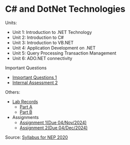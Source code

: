 # C# and DotNet Technologies

Units:
- Unit 1: Introduction to .NET Technology
- Unit 2: Introduction to C#
- Unit 3: Introduction to VB.NET
- Unit 4: Application Development on .NET
- Unit 5: Query Processing Transaction Management
- Unit 6: ADO.NET connectivity

Important Questions
- [Important Questions 1](solved/important/important-1.md)
- [Internal Assessment 2](solved/important/ImpIA2.md)

Others:
- [Lab Records](lab/index.md)
    - [Part A](lab/PartA.md)
    - [Part B](lab/PartB.md)
- Assignments
    - [Assignment 1(Due 04/Nov/2024)](solved/important/important-1.md)
    - [Assignment 2(Due 04/Dec/2024)](solved/important/ImpIA2.md)

Source:
[Syllabus for NEP 2020](https://drive.google.com/file/d/1fArLbfdmMvhREDAw85i2_LrAMqCVwdG_/view)
